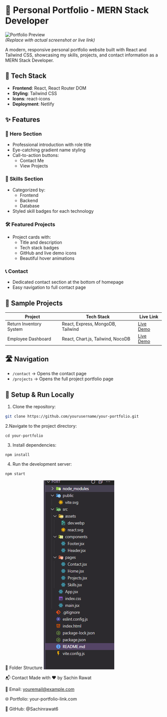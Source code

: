 # 🚀 Personal Portfolio - MERN Stack Developer

![Portfolio Preview](https://via.placeholder.com/800x500?text=Portfolio+Preview)  
*(Replace with actual screenshot or live link)*

A modern, responsive personal portfolio website built with React and Tailwind CSS, showcasing my skills, projects, and contact information as a MERN Stack Developer.

## 🔧 Tech Stack

- **Frontend**: React, React Router DOM
- **Styling**: Tailwind CSS
- **Icons**: react-icons
- **Deployment**: Netlify

## ✨ Features

### 👋 Hero Section
- Professional introduction with role title
- Eye-catching gradient name styling
- Call-to-action buttons:
  - Contact Me
  - View Projects

### 🧠 Skills Section
- Categorized by:
  - Frontend
  - Backend
  - Database
- Styled skill badges for each technology

### 🛠️ Featured Projects
- Project cards with:
  - Title and description
  - Tech stack badges
  - GitHub and live demo icons
  - Beautiful hover animations

### 📞 Contact
- Dedicated contact section at the bottom of homepage
- Easy navigation to full contact page

## 🧪 Sample Projects

| Project | Tech Stack | Live Link |
|---------|------------|-----------|
| Return Inventory System | React, Express, MongoDB, Tailwind | [Live Demo](#) |
| Employee Dashboard | React, Chart.js, Tailwind, NocoDB | [Live Demo](#) |

## 🛣️ Navigation

- `/contact` → Opens the contact page
- `/projects` → Opens the full project portfolio page

## 🔗 Setup & Run Locally

1. Clone the repository:
```bash
git clone https://github.com/yourusername/your-portfolio.git
```
2.Navigate to the project directory:
```base
cd your-portfolio
```
3. Install dependencies:
```base
npm install
```
4. Run the development server:
```base
npm start
```

📂 Folder Structure
![alt text](structure.png)

📬 Contact
Made with ❤️ by Sachin Rawat

📧 Email: youremail@example.com

🌐 Portfolio: your-portfolio-link.com

🐙 GitHub: @Sachinrawat6
